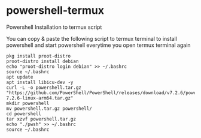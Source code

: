 # powershell-termux
Powershell Installation to termux script

You can copy & paste the following script to termux terminal to install powershell and start powershell everytime you open termux terminal again
```
pkg install proot-distro
proot-distro install debian
echo "proot-distro login debian" >> ~/.bashrc
source ~/.bashrc
apt update
apt install libicu-dev -y
curl -L -o powershell.tar.gz "https://github.com/PowerShell/PowerShell/releases/download/v7.2.6/powershell-7.2.6-linux-arm64.tar.gz"
mkdir powershell
mv powershell.tar.gz powershell/
cd powershell
tar xzvf powershell.tar.gz
echo "./pwsh" >> ~/.bashrc
source ~/.bashrc
```
